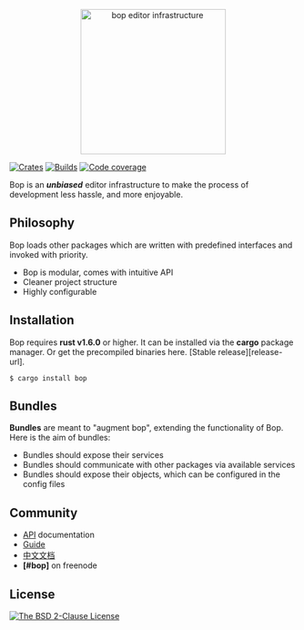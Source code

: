 <p align="center"><img src="https://dl.dropboxusercontent.com/s/s0b4ukks1hpbq1e/Bop_Logo_Only.png?dl=0" alt="bop editor infrastructure" width="255px" /></p>

[![Crates][crates-img]][crates-url]
[![Builds][travis-img]][travis-url]
[![Code coverage][coveralls-img]][coveralls-url]

  Bop is an *__unbiased__* editor infrastructure to make the process of
  development less hassle, and more enjoyable.

## Philosophy
  Bop loads other packages which are written with predefined interfaces and 
  invoked with priority.

  - Bop is modular, comes with intuitive API
  - Cleaner project structure
  - Highly configurable

## Installation
  Bop requires __rust v1.6.0__ or higher. It can be installed via the __cargo__
  package manager. Or get the precompiled binaries here. [Stable release][release-url].

  ```
  $ cargo install bop
  ```

## Bundles
  __Bundles__ are meant to "augment bop", extending the functionality of Bop.
  Here is the aim of bundles:

  - Bundles should expose their services
  - Bundles should communicate with other packages via available services
  - Bundles should expose their objects, which can be configured in the config files

## Community

 - [API](docs/api/index.md) documentation
 - [Guide](docs/guide.md)
 - [中文文档](https://)
 - __[#bop]__ on freenode

## License
  [![The BSD 2-Clause License][license-img]][license-url]

[travis-img]: https://img.shields.io/travis/zypeh/bop/master.svg?style=flat-square
[travis-url]: https://travis.ci.org/zypeh/bop
[crates-img]: https://meritbadge.herokuapp.com/bop?style=flat-square
[crates-url]: https://crates.io/crates/bop
[coveralls-img]: https://img.shields.io/coveralls/zypeh/bop.svg?style=flat-square
[coveralls-url]: https://coveralls.io/zypeh/bop
[license-img]: https://img.shields.io/badge/license-BSD%202--Clause-blue.svg?style=flat-square
[license-url]: https://opensource.org/licenses/BSD-2-Clause
